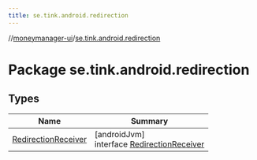 ```yaml
---
title: se.tink.android.redirection
---
```

//[moneymanager-ui](../../index.html)/[se.tink.android.redirection](index.html)



# Package se.tink.android.redirection



## Types


| Name | Summary |
|---|---|
| [RedirectionReceiver](-redirection-receiver/index.html) | [androidJvm]<br>interface [RedirectionReceiver](-redirection-receiver/index.html) |

